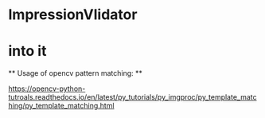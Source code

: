 # ImpressionVlidator
# into it
** Usage of opencv pattern matching: **

https://opencv-python-tutroals.readthedocs.io/en/latest/py_tutorials/py_imgproc/py_template_matching/py_template_matching.html

